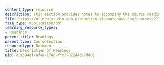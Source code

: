 ```yaml
---
content_type: resource
description: This section provides notes to accompany the course reading assignments.
file: https://ol-ocw-studio-app-production.s3.amazonaws.com/courses/21l-002-foundations-of-western-culture-the-making-of-the-modern-world-spring-2010/e0ab94efaf6e178dffc7872445c7dd01_MIT21L_002S10_read01.pdf
file_type: application/pdf
learning_resource_types:
- Readings
parent_title: Readings
parent_type: CourseSection
resourcetype: Document
title: Description of Readings
uid: e0ab94ef-af6e-178d-ffc7-872445c7dd01
---
```

